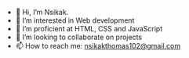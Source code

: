 - 👋 Hi, I’m Nsikak.
- 👀 I’m interested in Web development
- 🌱 I’m proficient at HTML, CSS and JavaScript
- 💞️ I’m looking to collaborate on projects
- 📫 How to reach me: nsikakthomas102@gmail.com

<!---
sika-007/sika-007 is a ✨ special ✨ repository because its `README.md` (this file) appears on your GitHub profile.
You can click the Preview link to take a look at your changes.
--->
